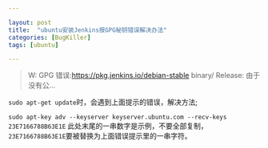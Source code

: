 ```yaml
---  

layout: post 
title:  "ubuntu安装Jenkins报GPG秘钥错误解决办法" 
categories: [BugKiller] 
tags: [ubuntu]  

---
```

> W: GPG 错误:https://pkg.jenkins.io/debian-stable binary/ Release: 由于没有公... 

`sudo apt-get update`时，会遇到上面提示的错误，解决方法;

`sudo apt-key adv --keyserver keyserver.ubuntu.com --recv-keys 23E7166788B63E1E` 此处末尾的一串数字是示例，不要全部复制，`23E7166788B63E1E`要被替换为上面错误提示里的一串字符。
